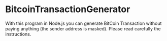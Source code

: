 # BitcoinTransactionGenerator
With this program in Node.js you can generate BitCoin Transaction without paying anything (the sender address is masked). Please read carefully the instructions.
